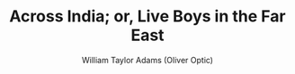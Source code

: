 ---
title: "Across India; or, Live Boys in the Far East"
author: ["William Taylor Adams (Oliver Optic)"]
year: 1887
language: ["English"]
genre: ["Literature"]
description: "Across India; or, Live Boys in the Far East by William Taylor Adams (Oliver Optic) (1887) - A significant work from the Colonial India - British Raj, representing an important contribution to Indian literary and cultural heritage. Digitally preserved and freely available for research, education, and cultural appreciation."
collections: ['modern-literature']
sources:
  - name: "Project Gutenberg"
    url: "https://www.gutenberg.org/ebooks/15540"
    type: "other"
references:
  - name: "Wikipedia: William Taylor Adams"
    url: "https://en.wikipedia.org/wiki/William_Taylor_Adams"
    type: "wikipedia"
  - name: "Open Library: Across India; or, Live"
    url: "https://openlibrary.org/search?q=Across+India+or+Live+Boys+in+William+Taylor+Adams+Oliver+Optic"
    type: "other"
featured: false
publishDate: 2025-10-30
tags: ['classical', 'literature']
---